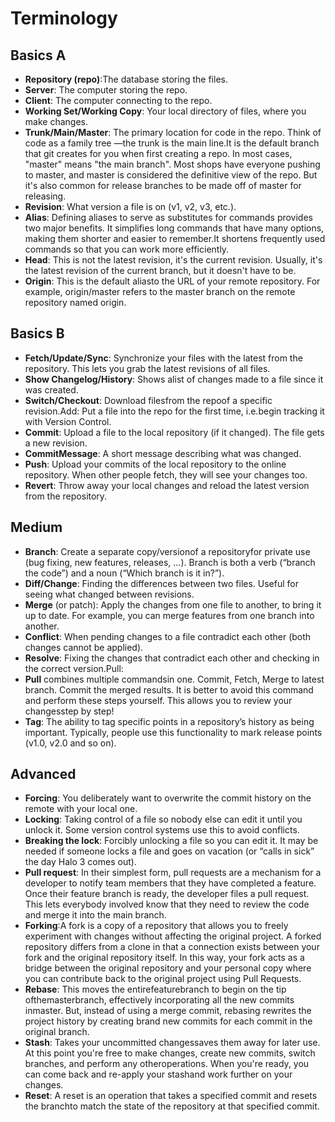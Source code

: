 # Terminology

## Basics A

- **Repository (repo)**:The database storing the files.
- **Server**: The computer storing the repo.
- **Client**: The computer connecting to the repo.
- **Working Set/Working Copy**: Your local directory of files, where you make changes.
- **Trunk/Main/Master**: The primary location for code in the repo. Think of code as a family tree —the trunk is the main line.It is the default branch that git creates for you when first creating a repo. In most cases, "master" means "the main branch". Most shops have everyone pushing to master, and master is considered the definitive view of the repo. But it's also common for release branches to be made off of master for releasing.
- **Revision**: What version a file is on (v1, v2, v3, etc.).
- **Alias**: Defining aliases to serve as substitutes for commands provides two major benefits. It simplifies long commands that have many options, making them shorter and easier to remember.It shortens frequently used commands so that you can work more efficiently.
- **Head**: This is not the latest revision, it's the current revision. Usually, it's the latest revision of the current branch, but it doesn't have to be.
- **Origin**: This is the default aliasto the URL of your remote repository. For example, origin/master refers to the master branch on the remote repository named origin.


## Basics B

- **Fetch/Update/Sync**: Synchronize your files with the latest from the repository. This lets you grab the latest revisions of all files.
- **Show Changelog/History**: Shows alist of changes made to a file since it was created.
- **Switch/Checkout**: Download filesfrom the repoof a specific revision.Add: Put a file into the repo for the first time, i.e.begin tracking it with Version Control.
- **Commit**: Upload a file to the local repository (if it changed). The file gets a new revision.
- **CommitMessage**: A short message describing what was changed.
- **Push**: Upload your commits of the local repository to the online repository. When other people fetch, they will see your changes too.
- **Revert**: Throw away your local changes and reload the latest version from the repository.

## Medium

- **Branch**: Create a separate copy/versionof a repositoryfor private use (bug fixing, new features, releases, ...). Branch is both a verb (“branch the code”) and a noun (“Which branch is it in?”).
- **Diff/Change**: Finding the differences between two files. Useful for seeing what changed between revisions.
- **Merge** (or patch): Apply the changes from one file to another, to bring it up to date. For example, you can merge features from one branch into another.
- **Conflict**: When pending changes to a file contradict each other (both changes cannot be applied).
- **Resolve**: Fixing the changes that contradict each other and checking in the correct version.Pull: 
- **Pull** combines multiple commandsin one. Commit, Fetch, Merge to latest branch. Commit the merged results. It is better to avoid this command and perform these steps yourself. This allows you to review your changesstep by step!
- **Tag**: The ability to tag specific points in a repository’s history as being important. Typically, people use this functionality to mark release points (v1.0, v2.0 and so on).

## Advanced

- **Forcing**: You deliberately want to overwrite the commit history on the remote with your local one. 
- **Locking**: Taking control of a file so nobody else can edit it until you unlock it. Some version control systems use this to avoid conflicts.
- **Breaking the lock**: Forcibly unlocking a file so you can edit it. It may be needed if someone locks a file and goes on vacation (or “calls in sick” the day Halo 3 comes out).
- **Pull request**: In their simplest form, pull requests are a mechanism for a developer to notify team members that they have completed a feature. Once their feature branch is ready, the developer files a pull request. This lets everybody involved know that they need to review the code and merge it into the main branch.
- **Forking**:A fork is a copy of a repository that allows you to freely experiment with changes without affecting the original project. A forked repository differs from a clone in that a connection exists between your fork and the original repository itself. In this way, your fork acts as a bridge between the original repository and your personal copy where you can contribute back to the original project using Pull Requests.
- **Rebase**: This moves the entirefeaturebranch to begin on the tip ofthemasterbranch, effectively incorporating all the new commits inmaster. But, instead of using a merge commit, rebasing rewrites the project history by creating brand new commits for each commit in the original branch.
- **Stash**: Takes your uncommitted changessaves them away for later use. At this point you're free to make changes, create new commits, switch branches, and perform any otheroperations. When you're ready, you can come back and re-apply your stashand work further on your changes.
- **Reset**: A reset is an operation that takes a specified commit and resets the branchto match the state of the repository at that specified commit.
